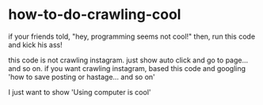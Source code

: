 # how-to-do-crawling-cool
if your friends told, "hey, programming seems not cool!" then, run this code and kick his ass!

this code is not crawling instagram. just show auto click and go to page... and so on.
if you want crawling instagram, based this code and googling 'how to save posting or hastage... and so on'

I just want to show 'Using computer is cool'

